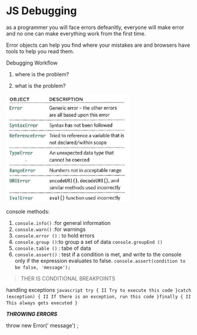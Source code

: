 # JS Debugging

as a programmer  you will face errors defeanitly, everyone will make error and no one can make everything work from the first time.

Error objects can help you find where your mistakes are
and browsers have tools to help you read them.


Debugging Workflow

1. where is the problem?

2. what is the problem?


![img](./images/jserrors.jpg)


console methods:

1. `console.info()` :for general information
2. `console.warn()` :for warnings
3. `console.error ()` : to hold errors
4. `console.group ()`:to group a set of data `console.groupEnd ()`
5. `console.table ()` : tabe of data
6. `console.assert()` :  test if a condition is met, and write to the
console only if the expression evaluates to false.
 `console.assert(condition to be false, 'message');`


> THER IS CONDITIONAL BREAKPOINTS


handling exceptions
`javascript
try {
II Try to execute this code
}catch (exception) {
II If there is an exception, run this code
}finally {
II This always gets executed
}
`

***THROWING ERRORS***

throw new Error(\' message\') ;